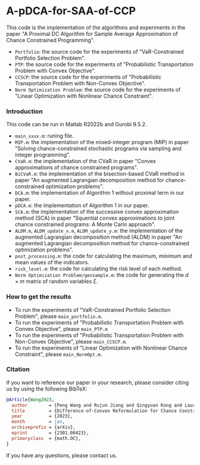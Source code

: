 # A-pDCA-for-SAA-of-CCP
This code is the implementation of the algorithms and experiments in the paper "A Proximal DC Algorithm for Sample Average Approximation of Chance Constrained Programming".

* `Portfolio`: the source code for the experiments of "VaR-Constrained Portfolio Selection Problem".
* `PTP`: the source code for the experiments of "Probabilistic Transportation Problem with Convex Objective".
* `CCSCP`: the source code for the experiments of "Probabilistic Transportation Problem with Non-Convex Objective".
* `Norm Optimization Problem`: the source code for the experiments of "Linear Optimization with Nonlinear Chance Constraint".

### Introduction
This code can be run in Matlab R2022b and Gurobi 9.5.2. 

* `main_xxxx.m`: runing file.
* `MIP.m`: the implementation of the mixed-integer program (MIP) in paper "Solving chance-constrained stochastic programs via sampling and integer programming".
* `CVaR.m`: the implementation of the CVaR in paper "Convex approximations of chance constrained programs".
* `BiCVaR.m`: the implementation of the bisection-based CVaR method in paper "An augmented Lagrangian decomposition method for chance-constrained optimization problems".
* `DCA.m`: the implementation of Algorithm 1 without proximal term in our paper.
* `pDCA.m`: the implementation of Algorithm 1 in our paper.
* `SCA.m`:  the implementation of the successive convex approximation method (SCA) in paper "Squential convex approximations to joint chance constrained programs: A Monte Carlo approach".
* `ALDM.m`, `ALDM_update_x.m`, `ALDM_update_y.m`: the implementation of the augmented Lagrangian decomposition method (ALDM) in paper "An augmented Lagrangian decomposition method for chance-constrained optimization problems".
* `post_processing.m`: the code for calculating the maximum, minimum and mean values of the indicators.
* `risk_level.m`: the code for calculating the risk level of each method.
* `Norm Optimization Problem/gensample.m`: the code for generating the $d \times m$ matrix of random variables $\xi$.

### How to get the results
* To run the experiments of "VaR-Constrained Portfolio Selection Problem", please `main_portfolio.m`.
* To run the experiments of "Probabilistic Transportation Problem with Convex Objective", please `main_PTP.m`
* To run the experiments of "Probabilistic Transportation Problem with Non-Convex Objective", please `main_CCSCP.m`.
* To run the experiments of "Linear Optimization with Nonlinear Chance Constraint", please `main_NormOpt.m`.


### Citation
If you want to reference our paper in your research, please consider citing us by using the following BibTeX:

```bib
@Article{Wang2023,
  author        = {Peng Wang and Rujun Jiang and Qingyuan Kong and Laura Balzano},
  title         = {Difference-of-Convex Reformulation for Chance Constrained Programs},
  year          = {2023},
  month         = jan,
  archiveprefix = {arXiv},
  eprint        = {2301.00423},
  primaryclass  = {math.OC},
}
```

If you have any questions, please contact us.
